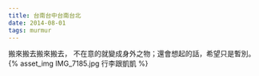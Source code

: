 ```yaml
---
title: 台南台中台南台北
date: 2014-08-01
tags: murmur
---
```

搬來搬去搬來搬去，
不在意的就變成身外之物；還會想起的話，希望只是暫別。
{% asset_img IMG_7185.jpg 行李跟凱凱 %}
